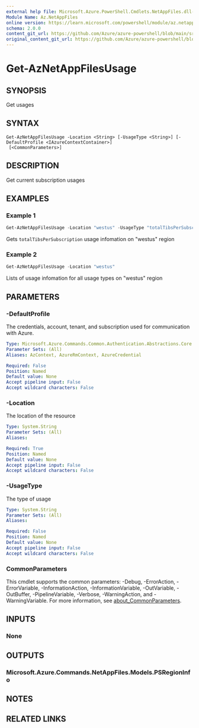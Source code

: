 ```yaml
---
external help file: Microsoft.Azure.PowerShell.Cmdlets.NetAppFiles.dll-Help.xml
Module Name: Az.NetAppFiles
online version: https://learn.microsoft.com/powershell/module/az.netappfiles/get-aznetappfilesusage
schema: 2.0.0
content_git_url: https://github.com/Azure/azure-powershell/blob/main/src/NetAppFiles/NetAppFiles/help/Get-AzNetAppFilesUsage.md
original_content_git_url: https://github.com/Azure/azure-powershell/blob/main/src/NetAppFiles/NetAppFiles/help/Get-AzNetAppFilesUsage.md
---
```


# Get-AzNetAppFilesUsage

## SYNOPSIS
Get usages

## SYNTAX

```
Get-AzNetAppFilesUsage -Location <String> [-UsageType <String>] [-DefaultProfile <IAzureContextContainer>]
 [<CommonParameters>]
```

## DESCRIPTION
Get current subscription usages

## EXAMPLES

### Example 1
```powershell
Get-AzNetAppFilesUsage -Location "westus" -UsageType "totalTibsPerSubscription"
```

Gets `totalTibsPerSubscription` usage infomation on "westus" region

### Example 2
```powershell
Get-AzNetAppFilesUsage -Location "westus" 
```

Lists of usage infomation for all usage types on "westus" region

## PARAMETERS

### -DefaultProfile
The credentials, account, tenant, and subscription used for communication with Azure.

```yaml
Type: Microsoft.Azure.Commands.Common.Authentication.Abstractions.Core.IAzureContextContainer
Parameter Sets: (All)
Aliases: AzContext, AzureRmContext, AzureCredential

Required: False
Position: Named
Default value: None
Accept pipeline input: False
Accept wildcard characters: False
```

### -Location
The location of the resource

```yaml
Type: System.String
Parameter Sets: (All)
Aliases:

Required: True
Position: Named
Default value: None
Accept pipeline input: False
Accept wildcard characters: False
```

### -UsageType
The type of usage

```yaml
Type: System.String
Parameter Sets: (All)
Aliases:

Required: False
Position: Named
Default value: None
Accept pipeline input: False
Accept wildcard characters: False
```

### CommonParameters
This cmdlet supports the common parameters: -Debug, -ErrorAction, -ErrorVariable, -InformationAction, -InformationVariable, -OutVariable, -OutBuffer, -PipelineVariable, -Verbose, -WarningAction, and -WarningVariable. For more information, see [about_CommonParameters](http://go.microsoft.com/fwlink/?LinkID=113216).

## INPUTS

### None

## OUTPUTS

### Microsoft.Azure.Commands.NetAppFiles.Models.PSRegionInfo

## NOTES

## RELATED LINKS
